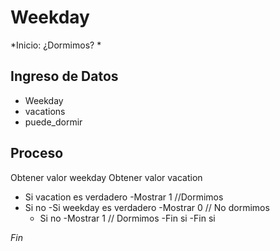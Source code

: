 # Weekday
*Inicio: ¿Dormimos? *

## Ingreso de Datos
- Weekday
- vacations
- puede_dormir

## Proceso
Obtener valor weekday
Obtener valor vacation

- Si vacation es verdadero 
    -Mostrar 1 //Dormimos
- Si no 
    -Si weekday es verdadero 
        -Mostrar 0 // No dormimos
    - Si no 
        -Mostrar 1 // Dormimos
    -Fin si
-Fin si
    
*Fin* 
